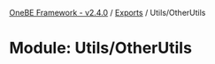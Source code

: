 [OneBE Framework - v2.4.0](../README.md) / [Exports](../modules.md) / Utils/OtherUtils

# Module: Utils/OtherUtils
